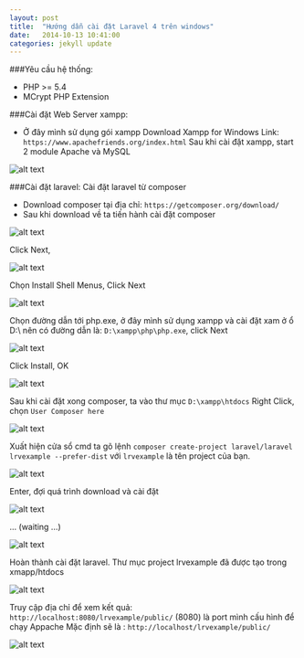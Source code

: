 ```yaml
---
layout: post
title:  "Hướng dẫn cài đặt Laravel 4 trên windows"
date:   2014-10-13 10:41:00
categories: jekyll update
---
```


###Yêu cầu hệ thống:
-	PHP >= 5.4
-	MCrypt PHP Extension

###Cài đặt Web Server xampp:
-	Ở đây mình sử dụng gói xampp Download Xampp for Windows
	Link: `https://www.apachefriends.org/index.html`
Sau khi cài đặt xampp, start 2 module Apache và MySQL

![alt text](http://i.imgur.com/siJNvJU.png)

###Cài đặt laravel:
Cài đặt laravel từ composer
-	Download composer tại địa chỉ: `https://getcomposer.org/download/`
-	Sau khi download về ta tiến hành cài đặt composer

![alt text](http://i.imgur.com/SjKBz8W.png)

Click Next,

![alt text](http://i.imgur.com/lq0UcLF.png)

Chọn Install Shell Menus, Click Next

![alt text](http://i.imgur.com/7Y8Xc7u.png)

Chọn đường dẫn tới php.exe, ở đây mình sử dụng xampp và cài đặt xam ở ổ D:\ nên có đường dẫn là: `D:\xampp\php\php.exe`, click Next

![alt text](http://i.imgur.com/oy4xEXO.png)

Click Install, OK

![alt text](http://i.imgur.com/P8XSsBJ.png)

Sau khi cài đặt xong composer, ta vào thư mục `D:\xampp\htdocs`
Right Click, chọn `User Composer here`

![alt text](http://i.imgur.com/CNUCz8B.png)

Xuất hiện cửa sổ cmd ta gõ lệnh
`composer create-project laravel/laravel lrvexample --prefer-dist`
với `lrvexample` là tên project của bạn.

![alt text](http://i.imgur.com/M0Tea9P.png)

Enter, đợi quá trình download và cài đặt

![alt text](http://i.imgur.com/sake8a6.png)

…
(waiting …)

![alt text](http://i.imgur.com/88NYhNo.png)

Hoàn thành cài đặt laravel.
Thư mục project lrvexample đã được tạo trong xmapp/htdocs

![alt text](http://i.imgur.com/FyA1JPS.png)

Truy cập địa chỉ để xem kết quả:
`http://localhost:8080/lrvexample/public/`
(8080) là port mình cấu hình để chạy Appache
Mặc định sẽ là :
`http://localhost/lrvexample/public/`

![alt text](http://i.imgur.com/frKRHvH.png)